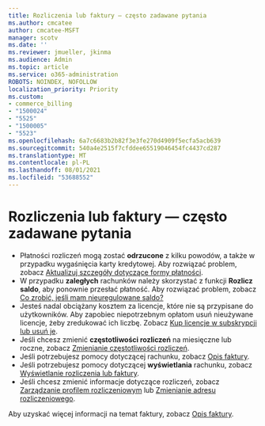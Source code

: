 ```yaml
---
title: Rozliczenia lub faktury — często zadawane pytania
ms.author: cmcatee
author: cmcatee-MSFT
manager: scotv
ms.date: ''
ms.reviewer: jmueller, jkinma
ms.audience: Admin
ms.topic: article
ms.service: o365-administration
ROBOTS: NOINDEX, NOFOLLOW
localization_priority: Priority
ms.custom:
- commerce_billing
- "1500024"
- "5525"
- "1500005"
- "5523"
ms.openlocfilehash: 6a7c6683b2b82f3e3fe270d4909f5ecfa5acb639
ms.sourcegitcommit: 540a4e2515f7cfddee65519046454fc4437cd287
ms.translationtype: MT
ms.contentlocale: pl-PL
ms.lasthandoff: 08/01/2021
ms.locfileid: "53688552"
---
```

# <a name="billing-or-invoice-faq"></a>Rozliczenia lub faktury — często zadawane pytania

- Płatności rozliczeń mogą zostać **odrzucone** z kilku powodów, a także w przypadku wygaśnięcia karty kredytowej. Aby rozwiązać problem, zobacz [Aktualizuj szczegóły dotyczące formy płatności](/microsoft-365/commerce/billing-and-payments/manage-payment-methods#update-payment-method-details).
- W przypadku **zaległych** rachunków należy skorzystać z funkcji **Rozlicz saldo**, aby ponownie przesłać płatność. Aby rozwiązać problem, zobacz [Co zrobić, jeśli mam nieuregulowane saldo?](/microsoft-365/commerce/billing-and-payments/pay-for-your-subscription#what-if-i-have-an-outstanding-balance)
- Jesteś nadal obciążany kosztem za licencje, które nie są przypisane do użytkowników. Aby zapobiec niepotrzebnym opłatom usuń nieużywane licencje, żeby zredukować ich liczbę. Zobacz [Kup licencje w subskrypcji lub usuń je](/microsoft-365/commerce/licenses/buy-licenses).
- Jeśli chcesz zmienić **częstotliwości rozliczeń** na miesięczne lub roczne, zobacz [Zmienianie częstotliwości rozliczeń](/microsoft-365/commerce/billing-and-payments/change-payment-frequency).
- Jeśli potrzebujesz pomocy dotyczącej rachunku, zobacz [Opis faktury](/microsoft-365/commerce/billing-and-payments/understand-your-invoice2).
- Jeśli potrzebujesz pomocy dotyczącej **wyświetlania** rachunku, zobacz [Wyświetlanie rozliczenia lub faktury](/microsoft-365/commerce/billing-and-payments/view-your-bill-or-invoice).
- Jeśli chcesz zmienić informacje dotyczące rozliczeń, zobacz [Zarządzanie profilem rozliczeniowym](/microsoft-365/commerce/billing-and-payments/manage-billing-profiles) lub [Zmienianie adresu rozliczeniowego](/microsoft-365/commerce/billing-and-payments/change-your-billing-addresses).

Aby uzyskać więcej informacji na temat faktury, zobacz [Opis faktury](/microsoft-365/commerce/billing-and-payments/understand-your-invoice2).